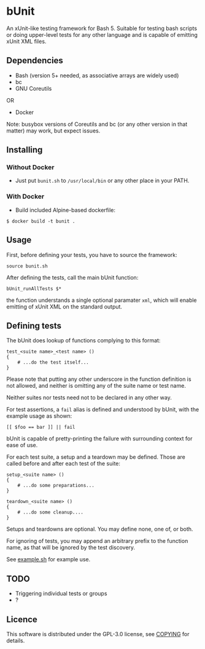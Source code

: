 # bUnit

An xUnit-like testing framework for Bash 5. Suitable for testing bash scripts or doing upper-level
tests for any other language and is capable of emitting xUnit XML files.

## Dependencies

- Bash (version 5+ needed, as associative arrays are widely used)
- bc
- GNU Coreutils

OR

- Docker

Note: busybox versions of Coreutils and bc (or any other version in that matter) may work, but
expect issues.

## Installing
### Without Docker

- Just put `bunit.sh` to `/usr/local/bin` or any other place in your PATH.

### With Docker

- Build included Alpine-based dockerfile:

```
$ docker build -t bunit .
```

## Usage

First, before defining your tests, you have to source the framework:

```
source bunit.sh
```

After defining the tests, call the main bUnit function:  

```
bUnit_runAllTests $*
```

the function understands a single optional paramater `xml`, which will enable emitting of xUnit XML
on the standard output.

## Defining tests

The bUnit does lookup of functions complying to this format:

```
test_<suite name>_<test name> ()
{
    # ...do the test itself...
}
```

Please note that putting any other underscore in the function definition is not allowed, and neither
is omitting any of the suite name or test name.

Neither suites nor tests need not to be declared in any other way.

For test assertions, a `fail` alias is defined and understood by bUnit, with the example usage as
shown:

```
[[ $foo == bar ]] || fail
```

bUnit is capable of pretty-printing the failure with surrounding context for ease of use.

For each test suite, a setup and a teardown may be defined. Those are called before and
after each test of the suite:

```
setup_<suite name> ()
{
    # ...do some preparations...
}

teardown_<suite name> ()
{
    # ...do some cleanup....
}
```

Setups and teardowns are optional. You may define none, one of, or both.

For ignoring of tests, you may append an arbitrary prefix to the function name, as that will
be ignored by the test discovery.

See [example.sh](example.sh) for example use.


## TODO

- Triggering individual tests or groups
- ?


## Licence

This software is distributed under the GPL-3.0 license, see [COPYING](COPYING) for details.
